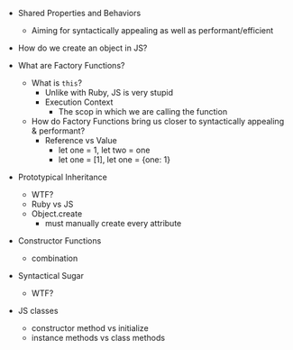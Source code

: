 - Shared Properties and Behaviors

  - Aiming for syntactically appealing as well as performant/efficient

- How do we create an object in JS?

- What are Factory Functions?

  - What is `this`?
    - Unlike with Ruby, JS is very stupid
    - Execution Context
      - The scop in which we are calling the function
  - How do Factory Functions bring us closer to syntactically appealing & performant?
    - Reference vs Value
      - let one = 1, let two = one
      - let one = [1], let one = {one: 1}

- Prototypical Inheritance

  - WTF?
  - Ruby vs JS
  - Object.create
    - must manually create every attribute

- Constructor Functions

  - combination

- Syntactical Sugar

  - WTF?

- JS classes
  - constructor method vs initialize
  - instance methods vs class methods
